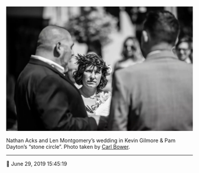 ![Nathan Acks and Len Montgomery’s wedding in Kevin Gilmore and Pam Dayton’s “stone circle”](assets/2c017f02625c4193197abf825f4115b5.webp)

Nathan Acks and Len Montgomery’s wedding in Kevin Gilmore & Pam Dayton’s “stone circle”. Photo taken by [Carl Bower](http://carlbowerphotos.com/).

- - - -

📅 June 29, 2019 15:45:19
